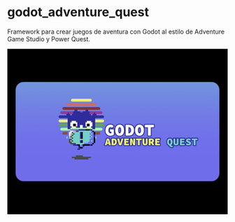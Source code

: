 # godot_adventure_quest
Framework para crear juegos de aventura con Godot al estilo de Adventure Game Studio y Power Quest.

![cover](./assets/images/_repo/cover.png "Godot Adventure Quest")
